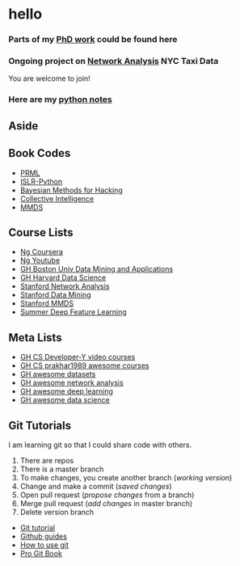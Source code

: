 # hello

### Parts of my [PhD work](https://github.com/jArumugam/thrombin-ACS-CAD-2016) could be found here

### Ongoing project on [Network Analysis](https://github.com/jArumugam/BigFish) NYC Taxi Data
You are welcome to join! 

### Here are my [python notes](https://github.com/jArumugam/python-notes)

## Aside

## Book Codes
- [PRML](https://github.com/PRML/PRMLT)
- [ISLR-Python](https://github.com/JWarmenhoven/ISLR-python)
- [Bayesian Methods for Hacking](https://github.com/CamDavidsonPilon/Probabilistic-Programming-and-Bayesian-Methods-for-Hackers)
- [Collective Intelligence](https://github.com/ferronrsmith/programming-collective-intelligence-code)
- [MMDS](http://www.mmds.org/)

## Course Lists
- [Ng Coursera](https://www.coursera.org/learn/machine-learning/)
- [Ng Youtube](https://www.youtube.com/watch?v=UzxYlbK2c7E&list=PLA89DCFA6ADACE599)
- [GH Boston Univ Data Mining and Applications](https://github.com/dataminingapp/dataminingapp-lectures)
- [GH Harvard Data Science](https://github.com/cs109/content) 
- [Stanford Network Analysis](http://web.stanford.edu/class/cs224w/)
- [Stanford Data Mining](http://web.stanford.edu/class/cs345a/handouts.html)
- [Stanford MMDS](http://web.stanford.edu/class/cs246/)
- [Summer Deep Feature Learning](http://www.ipam.ucla.edu/programs/summer-schools/graduate-summer-school-deep-learning-feature-learning/?tab=schedule)

## Meta Lists 
- [GH CS Developer-Y video courses](https://github.com/Developer-Y/cs-video-courses)
- [GH CS prakhar1989 awesome courses](https://github.com/prakhar1989/awesome-courses)
- [GH awesome datasets](https://github.com/caesar0301/awesome-public-datasets)
- [GH awesome network analysis](https://github.com/briatte/awesome-network-analysis)
- [GH awesome deep learning](https://github.com/ChristosChristofidis/awesome-deep-learning)
- [GH awesome data science](https://github.com/bulutyazilim/awesome-datascience)

## Git Tutorials

I am learning git so that I could share code with others. 

1. There are repos 
2. There is a master branch
3. To make changes, you create another branch (_working version_)
4. Change and make a commit (_saved changes_)
5. Open pull request (_propose changes_ from a branch)
6. Merge pull request (_add changes_ in master branch)
7. Delete version branch 

- [Git tutorial](https://try.github.io/levels/1/challenges/1) 
- [Github guides](https://guides.github.com/)
- [How to use git](http://lifehacker.com/5983680/how-the-heck-do-i-use-github)
- [Pro Git Book](https://git-scm.com/book/en/v2)
